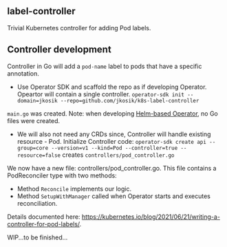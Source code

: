 ## label-controller
Trivial Kubernetes controller for adding Pod labels.  
  
## Controller development
Controller in Go will add a `pod-name` label to pods that have a specific annotation.  

- Use Operator SDK and scaffold the repo as if developing Operator. Opeartor will contain a single controller. 
`operator-sdk init --domain=jkosik --repo=github.com/jkosik/k8s-label-controller`

`main.go` was created. Note: when developing [Helm-based Operator](https://github.com/jkosik/k8s-nginx-operator), no Go files were created.  

- We will also not need any CRDs since, Controller will handle existing resource - Pod. Initialize Controller code:
`operator-sdk create api --group=core --version=v1 --kind=Pod --controller=true --resource=false` creates `controllers/pod_controller.go`

We now have a new file: controllers/pod_controller.go. This file contains a PodReconciler type with two methods:
- Method `Reconcile` implements our logic.
- Method `SetupWithManager` called when Operator starts and executes reconciliation.

Details documented here: https://kubernetes.io/blog/2021/06/21/writing-a-controller-for-pod-labels/.

WIP...to be finished...